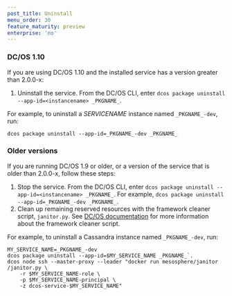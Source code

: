 ```yaml
---
post_title: Uninstall
menu_order: 30
feature_maturity: preview
enterprise: 'no'
---
```


<!-- THIS CONTENT DUPLICATES THE DC/OS OPERATION GUIDE -->

### DC/OS 1.10

If you are using DC/OS 1.10 and the installed service has a version greater than 2.0.0-x:

1. Uninstall the service. From the DC/OS CLI, enter `dcos package uninstall --app-id=<instancename> _PKGNAME_`.

For example, to uninstall a _SERVICENAME_ instance named `_PKGNAME_-dev`, run:

```shell
dcos package uninstall --app-id=_PKGNAME_-dev _PKGNAME_
```

### Older versions

If you are running DC/OS 1.9 or older, or a version of the service that is older than 2.0.0-x, follow these steps:

1. Stop the service. From the DC/OS CLI, enter `dcos package uninstall --app-id=<instancename> _PKGNAME_`.
   For example, `dcos package uninstall --app-id=_PKGNAME_-dev _PKGNAME_`.
1. Clean up remaining reserved resources with the framework cleaner script, `janitor.py`. See [DC/OS documentation](https://docs.mesosphere.com/1.9/deploying-services/uninstall/#framework-cleaner) for more information about the framework cleaner script.

For example, to uninstall a Cassandra instance named `_PKGNAME_-dev`, run:

```shell
MY_SERVICE_NAME=_PKGNAME_-dev
dcos package uninstall --app-id=$MY_SERVICE_NAME _PKGNAME_`.
dcos node ssh --master-proxy --leader "docker run mesosphere/janitor /janitor.py \
    -r $MY_SERVICE_NAME-role \
    -p $MY_SERVICE_NAME-principal \
    -z dcos-service-$MY_SERVICE_NAME"
```

<!-- END DUPLICATE BLOCK -->

